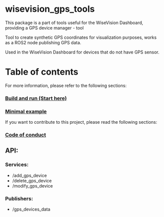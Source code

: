 # wisevision_gps_tools

This package is a part of tools useful for the WiseVision Dashboard, providing a GPS device manager - tool

Tool to create synthetic GPS coordinates for visualization purposes, works as a ROS2 node publishing GPS data.

Used in the WiseVision Dashboard for devices that do not have GPS sensor.

# Table of contents

For more information, please refer to the following sections:

### [Build and run (Start here)](docs/BUILD.md)
### [Minimal example](docs/MINIMAL_EXAMPLE.md)

If you want to contribute to this project, please read the following sections:
### [Code of conduct](docs/CODE_OF_CONDUCT.md)

## API:

### Services:
- /add_gps_device
- /delete_gps_device
- /modify_gps_device

### Publishers:
- /gps_devices_data

